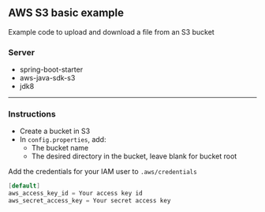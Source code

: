 ## AWS S3 basic example
Example code to upload and download a file from an S3 bucket

### Server
- spring-boot-starter
- aws-java-sdk-s3
- jdk8

---

### Instructions
- Create a bucket in S3
- In `config.properties`, add:
  - The bucket name
  - The desired directory in the bucket, leave blank for bucket root

Add the credentials for your IAM user to `.aws/credentials`
``` java
[default]
aws_access_key_id = Your access key id
aws_secret_access_key = Your secret access key
```
